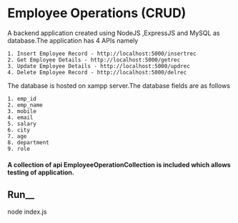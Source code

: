 
# Employee Operations (CRUD)

A backend application created using NodeJS ,ExpressJS and MySQL as database.The application has 4 APIs namely

    1. Insert Employee Record - http://localhost:5000/insertrec
    2. Get Employee Details - http://localhost:5000/getrec
    3. Update Employee Details - http://localhost:5000/updrec
    4. Delete Employee Record - http://localhost:5000/delrec

The database is hosted on xampp server.The database fields are as follows

    1. emp_id
    2. emp_name
    3. mobile
    4. email
    5. salary
    6. city
    7. age
    8. department
    9. role


#### A collection of api EmployeeOperationCollection is included which allows testing of application.

## Run__

node index.js
